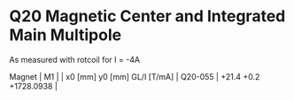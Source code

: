 Q20 Magnetic Center and Integrated Main Multipole
=================================================

As measured with rotcoil for I =  -4A

Magnet  |             M1               |
        | x0 [mm]  y0 [mm] GL/I [T/mA] |
Q20-055 |   +21.4     +0.2 +1728.0938  |
